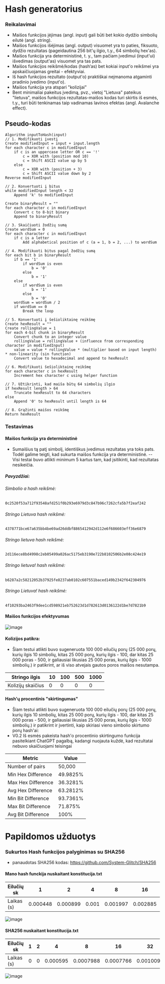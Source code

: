 # Hash generatorius

### Reikalavimai

-   Maišos funkcijos įėjimas (angl. input) gali būti bet kokio dydžio simbolių eilutė (angl. string).
-   Maišos funkcijos išėjimas (angl. output) visuomet yra to paties, fiksuoto, dydžio rezultatas (pageidautina 256 bit'ų ilgio, t.y., 64 simbolių hex'as).
-   Maišos funkcija yra deterministinė, t. y., tam pačiam įvedimui (input'ui) išvedimas (output'as) visuomet yra tas pats.
-   Maišos funkcijos reikšmė/kodas (hash‘as) bet kokiai input'o reikšmei yra apskaičiuojamas greitai - efektyviai.
-   Iš hash funkcijos rezultato (output'o) praktiškai neįmanoma atgaminti pradinio įvedimo (input'o).
-   Maišos funkcija yra atspari "kolizijai"
-   Bent minimaliai pakeitus įvedimą, pvz., vietoj "Lietuva" pateikus "lietuva", maišos funkcijos rezultatas-maišos kodas turi skirtis iš esmės, t.y., turi būti tenkinamas taip vadinamas lavinos efektas (angl. Avalanche effect).

## Pseudo-kodas

    Algorithm inputToHash(input)
    // 1. Modifikuoti įvestį
    Create modifiedInput = input + input.length
    for each character c in modifiedInput
        if c is an uppercase letter OR c == '!'
            c = XOR with (position mod 10)
            c = Shift ASCII value up by 5
        else
            c = XOR with (position + 3)
            c = Shift ASCII value down by 2
    Reverse modifiedInput

    // 2. Konvertuoti į bitus
    while modifiedInput length < 32
        Append 'k' to modifiedInput

    Create binaryResult = ""
    for each character c in modifiedInput
        Convert c to 8-bit binary
        Append to binaryResult

    // 3. Skaičiuoti žodžių sumą
    Create wordSum = 0
    for each character c in modifiedInput
        if c is a letter
            Add alphabetical position of c (a = 1, b = 2, ...) to wordSum

    // 4. Modifikuoti bitus pagal žodžių sumą
    for each bit b in binaryResult
        if b == '1'
            if wordSum is even
                b = '0'
            else
                b = '1'
        else
            if wordSum is even
                b = '1'
            else
                b = '0'
        wordSum = wordSum / 2
        if wordSum == 0
            Break the loop

    // 5. Konvertuoti į šešioliktainę reikšmę
    Create hexResult = ""
    Create rollingValue = 1
    for each 4-bit chunk in binaryResult
        Convert chunk to an integer value
        rollingValue = rollingValue + (influence from corresponding character in modifiedInput)
        value = value * rollingValue * (multiplier based on input length) * non-linearity (sin function)
        Convert value to hexadecimal and append to hexResult

    // 6. Modifikuoti šešioliktainę reikšmę
    for each character c in hexResult
        Increment hex character c using helper function

    // 7. Užtikrinti, kad maiša būtų 64 simbolių ilgio
    if hexResult length > 64
        Truncate hexResult to 64 characters
    else
        Append '0' to hexResult until length is 64

    // 8. Grąžinti maišos reikšmę
    Return hexResult

### Testavimas
#### Maišos funkcija yra deterministinė
- Sumaišius tą patį simbolį, identiškus įvedimus rezultatas yra toks pats. Todėl galime teigti, kad sukurta maišos funkcija yra deterministinė.
-- Visi testai buvo atlikti minimum 5 kartus tam, kad įsitikinti, kad rezultatas nesikeičia.
##### Pavyzdžiai:
###### Simbolio a hash reikšmė:
    0c2520f53a712f93548afd251f0b293e6979d3c847b96c7262cfa5b7f2eaf242
###### Stringo Lietuva hash reikšmė: 
    4378771bce67a635bb4be69ad26ddbf8865412942d112e6f686603eff36e6879
###### Stringo lietuva hash reikšmė:
    2d116ece8bd4998c2eb05499a026ac5175eb3190e722b8102506b2e08c424e19
###### Stringo lietuva! hash reikšmė:
    b6287a2c58212052b37925fe8237ab0102c607551baced149b2342f642304976
###### Stringo Lietuva! hash reikšmė:
    4f10293ba2463f9dee1cd598921eb752623d1d782613d0136122d1be7d7821b9

#### Maišos funkcijos efektyvumas
![image](https://github.com/user-attachments/assets/b93c2400-592a-4923-b995-d79cc49a40fb)


#### Kolizijos patikra:
- Šiam testui atlikti buvo sugeneruota 100 000 eilučių porų (25 000 porų, kurių ilgis 10 simbolių, kitas 25 000 porų, kurių ilgis - 100, dar kitas 25 000 poras - 500, ir galiausiai likusias 25 000 poras, kurių ilgis - 1000 simbolių.) ir patikrint, ar iš viso atvejais gautos poros maišos nesutampa.

| Stringo ilgis           | 10  | 100 | 500 | 1000 |
| ----------------------- | --- | --- | --- | ---- |
| Kolizijų skaičius       | 0   | 0   | 0   | 0    |

#### Hash'ų procentinis "skirtingumas"
- Šiam testui atlikti buvo sugeneruota 100 000 eilučių porų (25 000 porų, kurių ilgis 10 simbolių, kitas 25 000 porų, kurių ilgis - 100, dar kitas 25 000 poras - 500, ir galiausiai likusias 25 000 poras, kurių ilgis - 1000 simbolių.) ir patikrint ir įvertinti, kaip skiriasi vieno simbolio skirtumo porų hash'ai:
- V0.2 Iš esmės pakeista hash'o procentinio skirtingumo funkcija pasitelkiant ChatGPT pagalbą, kadangi nuojauta kuždė, kad rezultatai nebuvo skaičiuojami teisingai

| Metric               | Value          |
|----------------------|----------------|
| Number of pairs       | 50,000        |
| Min Hex Difference    | 49.9825%      |
| Max Hex Difference    | 36.3281%      |
| Avg Hex Difference    | 63.2812%      |
| Min Bit Difference    | 93.7361%      |
| Max Bit Difference    | 71.875%       |
| Avg Bit Difference    | 100%          |

# Papildomos užduotys

### Sukurtos Hash funkcijos palyginimas su SHA256

- panaudotas SHA256 kodas: https://github.com/System-Glitch/SHA256

#### Mano hash funckija nuskaitant konstitucija.txt
| Eilučių sk | 1       | 2       | 4       | 8       | 16      | 32      | 64      | 128     | 256     | 512     |
|------------|---------|---------|---------|---------|---------|---------|---------|---------|---------|---------|
| Laikas (s) | 0.000448| 0.000899| 0.001   | 0.001997| 0.002885| 0.004985| 0.007979| 0.018613| 0.039893| 0.089325|

![image](https://github.com/user-attachments/assets/804f1a62-65c8-426b-819a-92ebb71253cb)


#### SHA256 nuskaitant konstitucija.txt
| Eilučių sk | 1       | 2       | 4       | 8       | 16      | 32      | 64      | 128     | 256     | 512     |
|------------|---------|---------|---------|---------|---------|---------|---------|---------|---------|---------|
| Laikas (s) | 0       | 0       | 0.000595| 0.0007988| 0.0007766| 0.0010096| 0.001638| 0.0027448| 0.0043952| 0.0091228|

![image](https://github.com/user-attachments/assets/4d80cdae-c1a6-4646-bebe-1de8cf4447e9)


